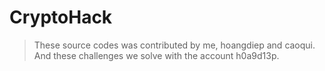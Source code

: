# CryptoHack

> These source codes was contributed by me, hoangdiep and caoqui.<br/>
> And these challenges we solve with the account h0a9d13p.
